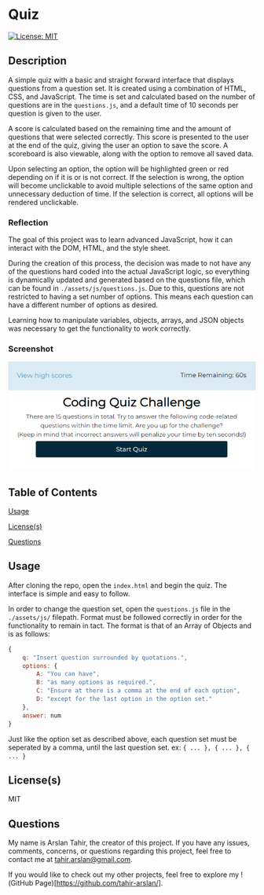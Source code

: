 # Quiz
[![License: MIT](https://img.shields.io/badge/License-MIT-yellow.svg)](https://opensource.org/licenses/MIT) 

## Description
A simple quiz with a basic and straight forward interface that displays questions from a question set. It is created using a combination of HTML, CSS, and JavaScript. The time is set and calculated based on the number of questions are in the `questions.js`, and a default time of 10 seconds per question is given to the user. 

A score is calculated based on the remaining time and the amount of questions that were selected correctly. This score is presented to the user at the end of the quiz, giving the user an option to save the score. A scoreboard is also viewable, along with the option to remove all saved data.

Upon selecting an option, the option will be highlighted green or red depending on if it is or is not correct. If the selection is wrong, the option will become unclickable to avoid multiple selections of the same option and unnecessary deduction of time. If the selection is correct, all options will be rendered unclickable. 

### Reflection
The goal of this project was to learn advanced JavaScript, how it can interact with the DOM, HTML, and the style sheet. 

During the creation of this process, the decision was made to not have any of the questions hard coded into the actual JavaScript logic, so everything is dynamically updated and generated based on the questions file, which can be found in `./assets/js/questions.js`. Due to this, questions are not restricted to having a set number of options. This means each question can have a different number of options as desired.

Learning how to manipulate variables, objects, arrays, and JSON objects was necessary to get the functionality to work correctly. 

### Screenshot
![Screenshot](/assets/images/screenshot.png)

## Table of Contents
[Usage](#usage)

[License(s)](#licenses)

[Questions](#questions)


## Usage
After cloning the repo, open the `index.html` and begin the quiz. The interface is simple and easy to follow. 

In order to change the question set, open the `questions.js` file in the `./assets/js/` filepath. Format must be followed correctly in order for the functionality to remain in tact. The format is that of an Array of Objects and is as follows:
```js
{
    q: "Insert question surrounded by quotations.",
    options: {
        A: "You can have",
        B: "as many options as required.",
        C: "Ensure at there is a comma at the end of each option",
        D: "except for the last option in the option set." 
    },
    answer: num
}
```

Just like the option set as described above, each question set must be seperated by a comma, until the last question set. ex: `{ ... }, { ... }, { ... }`

## License(s)
MIT


## Questions
My name is Arslan Tahir, the creator of this project. If you have any issues, comments, concerns, or questions regarding this project, feel free to contact me at tahir.arslan@gmail.com.

If you would like to check out my other projects, feel free to explore my !(GitHub Page)[https://github.com/tahir-arslan/].
